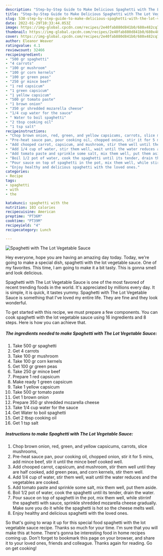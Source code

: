 ```yaml
---
description: "Step-by-Step Guide to Make Delicious Spaghetti with The Lot Vegetable Sauce"
title: "Step-by-Step Guide to Make Delicious Spaghetti with The Lot Vegetable Sauce"
slug: 538-step-by-step-guide-to-make-delicious-spaghetti-with-the-lot-vegetable-sauce
date: 2022-01-29T10:33:44.053Z
image: https://img-global.cpcdn.com/recipes/2e40fab880d841b0/680x482cq70/spaghetti-with-the-lot-vegetable-sauce-recipe-main-photo.jpg
thumbnail: https://img-global.cpcdn.com/recipes/2e40fab880d841b0/680x482cq70/spaghetti-with-the-lot-vegetable-sauce-recipe-main-photo.jpg
cover: https://img-global.cpcdn.com/recipes/2e40fab880d841b0/680x482cq70/spaghetti-with-the-lot-vegetable-sauce-recipe-main-photo.jpg
author: Eleanor Weaver
ratingvalue: 4.1
reviewcount: 32466
recipeingredient:
- "500 gr spaghetti"
- "4 carrots"
- "100 gr mushroom"
- "100 gr corn kernels"
- "100 gr green peas"
- "250 gr mince beef"
- "1 red capsicum"
- "1 green capsicum"
- "1 yellow capsicum"
- "500 gr tomato paste"
- "1 brown onion"
- "350 gr shredded mozarella cheese"
- "1/4 cup water for the sauce"
- " Water to boil spaghetti"
- "2 tbsp cooking oil"
- "1 tsp salt"
recipeinstructions:
- "Chop brown onion, red, green, and yellow capsicums, carrots, slice mushrooms,"
- "Pre-heat sauce pan, pour cooking oil, chopped onion, stir it for 5 mins, add mince beef, stir it until the mince beef cooked well."
- "Add chooped carrot, capsicum, and mushroom, stir them well until they are half cooked, add green peas, and corn kernels, stir them well."
- "Add 1/4 cup of water, stir them well, wait until the water reduces and the vegetables are cooked."
- "Add tomato paste and sprinkle some salt, mix them well, put them aside."
- "Boil 1/2 pot of water, cook the spaghetti until its tender, drain the water."
- "Pour sauce on top of spaghetti in the pot, mix them well, while stirrinf the spaghetti with sauce, sprinkle shredded mozarella cheese gradually. Make sure you do it while the spaghetti is hot so the cheese melts well."
- "Enjoy healthy and delicious spaghetti with the loved ones."
categories:
- Recipe
tags:
- spaghetti
- with
- the

katakunci: spaghetti with the 
nutrition: 103 calories
recipecuisine: American
preptime: "PT36M"
cooktime: "PT39M"
recipeyield: "4"
recipecategory: Lunch

---
```



![Spaghetti with The Lot Vegetable Sauce](https://img-global.cpcdn.com/recipes/2e40fab880d841b0/680x482cq70/spaghetti-with-the-lot-vegetable-sauce-recipe-main-photo.jpg)

Hey everyone, hope you are having an amazing day today. Today, we're going to make a special dish, spaghetti with the lot vegetable sauce. One of my favorites. This time, I am going to make it a bit tasty. This is gonna smell and look delicious.



Spaghetti with The Lot Vegetable Sauce is one of the most favored of recent trending foods in the world. It's appreciated by millions every day. It is simple, it is quick, it tastes yummy. Spaghetti with The Lot Vegetable Sauce is something that I've loved my entire life. They are fine and they look wonderful.


To get started with this recipe, we must prepare a few components. You can cook spaghetti with the lot vegetable sauce using 16 ingredients and 8 steps. Here is how you can achieve that.

<!--inarticleads1-->

##### The ingredients needed to make Spaghetti with The Lot Vegetable Sauce:

1. Take 500 gr spaghetti
1. Get 4 carrots
1. Take 100 gr mushroom
1. Take 100 gr corn kernels
1. Get 100 gr green peas
1. Take 250 gr mince beef
1. Prepare 1 red capsicum
1. Make ready 1 green capsicum
1. Take 1 yellow capsicum
1. Take 500 gr tomato paste
1. Get 1 brown onion
1. Prepare 350 gr shredded mozarella cheese
1. Take 1/4 cup water for the sauce
1. Get  Water to boil spaghetti
1. Get 2 tbsp cooking oil
1. Get 1 tsp salt




<!--inarticleads2-->

##### Instructions to make Spaghetti with The Lot Vegetable Sauce:

1. Chop brown onion, red, green, and yellow capsicums, carrots, slice mushrooms,
1. Pre-heat sauce pan, pour cooking oil, chopped onion, stir it for 5 mins, add mince beef, stir it until the mince beef cooked well.
1. Add chooped carrot, capsicum, and mushroom, stir them well until they are half cooked, add green peas, and corn kernels, stir them well.
1. Add 1/4 cup of water, stir them well, wait until the water reduces and the vegetables are cooked.
1. Add tomato paste and sprinkle some salt, mix them well, put them aside.
1. Boil 1/2 pot of water, cook the spaghetti until its tender, drain the water.
1. Pour sauce on top of spaghetti in the pot, mix them well, while stirrinf the spaghetti with sauce, sprinkle shredded mozarella cheese gradually. Make sure you do it while the spaghetti is hot so the cheese melts well.
1. Enjoy healthy and delicious spaghetti with the loved ones.




So that's going to wrap it up for this special food spaghetti with the lot vegetable sauce recipe. Thanks so much for your time. I'm sure that you will make this at home. There's gonna be interesting food in home recipes coming up. Don't forget to bookmark this page on your browser, and share it to your loved ones, friends and colleague. Thanks again for reading. Go on get cooking!
